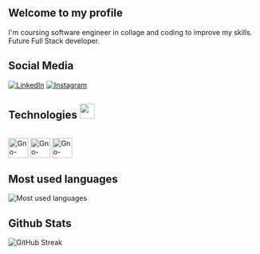 ## Welcome to my profile

I'm coursing software engineer in collage and coding to improve my skills. Future Full Stack developer.

## Social Media

[![LinkedIn](https://img.shields.io/badge/LinkedIn-0077B5?style=for-the-badge&logo=linkedin&logoColor=white)](https://www.linkedin.com/in/wellyntonspagnol/)
[![Instagram](https://img.shields.io/badge/Instagram-E4405F?style=for-the-badge&logo=instagram&logoColor=white)](https://www.instagram.com/wellynton_spagnol/)

  <h2> Technologies 
    <img src = "https://media2.giphy.com/media/QssGEmpkyEOhBCb7e1/giphy.gif?cid=ecf05e47a0n3gi1bfqntqmob8g9aid1oyj2wr3ds3mg700bl&rid=giphy.gif" width = 30px height=30px> 
  </h2>
  <div style="display: inline_block"><br>
      <img align="center" alt= Gno-Java heigh="30" width= "40" src="https://cdn.jsdelivr.net/gh/devicons/devicon/icons/java/java-original.svg" />
      <img align="center" alt= Gno-Spring heigh="30" width= "40" src="https://cdn.jsdelivr.net/gh/devicons/devicon/icons/spring/spring-original.svg" />
      <img align="center" alt= Gno-Postgresql heigh="30" width= "40" src="https://cdn.jsdelivr.net/gh/devicons/devicon/icons/postgresql/postgresql-plain.svg" />
  </div>

## Most used languages

![Most used languages](https://github-readme-stats.vercel.app/api/top-langs/?username=spagnol10&layout=compact&theme=github_dark&hide=ejs,css,html,mustache)

## Github Stats

![GitHub Streak](http://github-readme-streak-stats.herokuapp.com?user=spagnol10&theme=github-dark&hide_border=true&date_format=j%2Fn%5B%2FY%5D)
